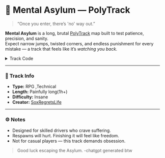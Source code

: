 # 🏁 Mental Asylum — PolyTrack

> “Once you enter, there’s 'no' way out.”

**Mental Asylum** is a long, brutal [PolyTrack](https://kodub.com/apps/polytrack) map built to test patience, precision, and sanity.  
Expect narrow jumps, twisted corners, and endless punishment for every mistake — a track that feels like it’s *watching you back.* 

<details><summary>Track Code</summary>
  
- [Latest](https://github.com/SoxRegretsLife/PolyTracks/blob/MentalAsylum/Latest)
- [Beta/Old Versions](https://github.com/SoxRegretsLife/PolyTracks/tree/MentalAsylum/Beta) 
- THIS IS WIP

</details>

---

### 🧠 Track Info
- **Type:** RPG ,Technical
- **Length:** Painfully long(1h+)
- **Difficulty:** Insane 
- **Creator:** [SoxRegretsLife](https://github.com/SoxRegretsLife)
  
---

### ⚙️ Notes
- Designed for skilled drivers who crave suffering.  
- Respawns will hurt. Finishing it will feel like freedom.  
- Not for casual players — this track demands obsession.

> Good luck escaping the Asylum.
> -chatgpt generated btw
